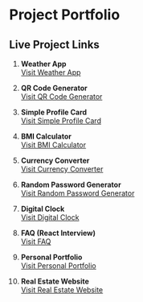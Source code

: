 # Project Portfolio

## Live Project Links

1. **Weather App**  
   [Visit Weather App](https://weatherappgg.netlify.app)

2. **QR Code Generator**  
   [Visit QR Code Generator](https://qrcodegenerator2024.netlify.app)

3. **Simple Profile Card**  
   [Visit Simple Profile Card](https://simpleprofilecard2024.netlify.app)

4. **BMI Calculator**  
   [Visit BMI Calculator](https://bmicalculator2024.netlify.app)

5. **Currency Converter**  
   [Visit Currency Converter](https://currencyconvertor2024.netlify.app)

6. **Random Password Generator**  
   [Visit Random Password Generator](https://7.randompasswordgeneratorbygg.netlify.app)

7. **Digital Clock**  
   [Visit Digital Clock](https://digitalclockbygg.netlify.app)

8. **FAQ (React Interview)**  
   [Visit FAQ](https://reactinterviewfaq.netlify.app)

9. **Personal Portfolio**  
   [Visit Personal Portfolio](https://gowthamgportfolio.netlify.app)

10. **Real Estate Website**  
    [Visit Real Estate Website](https://elitehomesearch.netlify.app)
